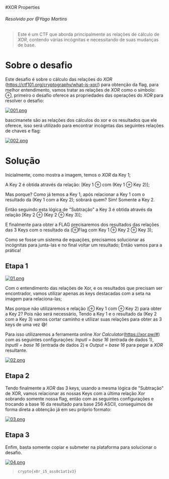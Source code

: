 
#XOR Properties
###### Resolvido por @Yago Martins
> Este é um CTF que aborda principalmente as relações de cálculo de *XOR*, contendo várias incógnitas e necessitando de suas mudanças de base.
# Sobre o desafio
Este desafio é sobre o cálculo das relações do *XOR* (https://ctf101.org/cryptography/what-is-xor/) para obtenção da flag, para melhor entendimento, vamos tratar as relações de *XOR* como o símbolo: ⊕, primeiro o desafio oferece as propriedades das operações do *XOR* para resolver o desafio: 

[![001.png](https://i.postimg.cc/0QrdxyTJ/001.png)](https://postimg.cc/wy8sQgT6)

bascimanete são as relações dos cálculos do xor e os resultados que ele oferece, isso será utilizado para encontrar incógntas das seguintes relações de chaves e flag:

[![002.png](https://i.postimg.cc/h4kbWgpf/002.png)](https://postimg.cc/RqTnwrrB)



# Solução

Inicialmente, como mostra a imagem, temos o *XOR* da Key 1; 

A Key 2 é obtida através da relação: [Key 1 ⊕ com (Key 1 ⊕ Key 2)]; 

Mas porque? Como já temos a Key 1, após relacionar a Key 1 com o resultado da (Key 1 com a Key 2); sobrará quem? Sim! Somente a Key 2.

Então seguindo esta lógica de "Subtração" a Key 3 é obtida através da relação [Key 2 ⊕ (Key 2 ⊕ Key 3)];

E finalmente para obter a FLAG precisaremos dos resultados das relações das 3 Keys com o resultado da (⊕Flag com Key 1 ⊕ Key 2 ⊕ Key 3);

Como se fosse um sistema de equações, precisamos solucionar as incógnitas para junta-las e no final voltar um resultado; Então vamos para a prática!

## Etapa 1

[![01.png](https://i.postimg.cc/tCbZNgBt/01.png)](https://postimg.cc/XX2YVnSp)

Com o entendimento das relações de Xor, e os resultados que precisam ser encontrador, vamos utilizar apenas as keys destacadas com a seta na imagem para relaciona-las;  

Mas porque não utilizaremos e relação (⊕ Key 1 com ⊕ Key 2) para obter a Key 2? Pois não será necessário, Tendo a Key 1 e o resultado da (Key 2 com a Key 3) vamos cortar caminho e utilizar suas relações para obter as 3 keys de uma vez 😅! 

Para isso utilizaremos a ferramenta online *Xor Calculator*(https://xor.pw/#) com as seguintes configurações: *InputI = base 16* (entrada de dados 1), *InputII = base 16* (entrada de dados 2) e *Output = base 16* para pegar a *XOR* resultante.

[![02.png](https://i.postimg.cc/Rhskhhh5/02.png)](https://postimg.cc/zHhtPJT0)

## Etapa 2

Tendo finalmente a *XOR* das 3 keys, usando a mesma lógica de "Subtração" de XOR, vamos relacionar as nossas Keys com a última relação *Xor* sobrando somente nossa flag, então com as seguintes configurações e trocando a base 16 da resultado para base 256 ASCII, conseguimos de forma direta a obtenção  já em seu próprio formato: 

[![03.png](https://i.postimg.cc/FzB6m6Ch/03.png)](https://postimg.cc/sG5m4TRL)

## Etapa 3

Enfim, basta somente copiar e submeter na plataforma para solucionar o desafio.

[![04.png](https://i.postimg.cc/sgSLdwYR/04.png)](https://postimg.cc/CRh7bCrv)



>`crypto{x0r_i5_ass0c1at1v3}`
 

